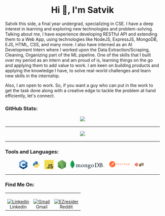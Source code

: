 <h1 align="center">Hi 👋, I'm Satvik</h1>


Satvik this side, a final year undergrad, specializing in CSE. I have a deep interest in learning and exploring new technologies and problem-solving. Talking about me, I have experience developing RESTful API and extending them to a Web App, using technologies like NodeJS, ExpressJS, MongoDB, EJS, HTML, CSS, and many more. I also have interned as an AI Development Intern where I worked upon the Data Extraction/Scraping, Cleaning, Organizing part of the ML pipeline. One of the skills that I built over my period as an intern and am proud of is, learning things on the go and applying them to add value to work. I am keen on building products and applying the knowledge I have, to solve real-world challenges and learn new skills in the internship.

Also, I am open to work. So, if you want a guy who can put in the work to get the task done along with a creative edge to tackle the problem at hand efficiently, let's connect.

### GitHub Stats:
<p align="center">
  <a href="https://github.com/SATVIK2204">
    <img src="https://github-readme-stats.vercel.app/api?username=SATVIK2204&show_icons=true&hide=issues&theme=radical"/>
  </a>
</p>

---

<p align="center">
  <a href="https://github.com/SATVIK2204">
    <img src="https://github-readme-streak-stats.herokuapp.com/?user=SATVIK2204&theme=radical"/>
  </a>
</p>

---

### Tools and Languages:
<p align="center">
  <code><img height="30" src="https://github.com/Manvityagi/ManviTyagi/blob/main/assets/cpp.png"></code>&nbsp;&nbsp;
  <code><img height="30" src="https://github.com/Manvityagi/ManviTyagi/blob/main/assets/python.png"></code>&nbsp;&nbsp;
  <code><img height="30" src="https://github.com/Manvityagi/ManviTyagi/blob/main/assets/javascript.png"></code>&nbsp;&nbsp;
  <code><img height="30" src="https://github.com/Manvityagi/ManviTyagi/blob/main/assets/nodejs.png"></code>&nbsp;&nbsp;
  <code><img height="30" src="https://github.com/Manvityagi/ManviTyagi/blob/main/assets/mongoDB.png"></code>&nbsp;&nbsp;
  <code><img height="30" src="https://github.com/Manvityagi/ManviTyagi/blob/main/assets/postman.png"></code>&nbsp;&nbsp;
  <code><img height="30" src="https://github.com/Manvityagi/ManviTyagi/blob/main/assets/git.png"></code>&nbsp;&nbsp;
</p>


---

### Find Me On:


<p align="center">
  <table align="center" height="200">
  <tr>
  <td align="center"><br><a href="https://www.linkedin.com/in/resider/"> <img src="https://edent.github.io/SuperTinyIcons/images/svg/linkedin.svg"  width="100" title="Linkedin" /></a><br>Linkedin</td>
  <td align="center"><br><a href="https://twitter.com/itssatvik_"> <img src="https://edent.github.io/SuperTinyIcons/images/svg/twitter.svg" width="100" title="Gmail" /></a><br>Gmail</td>
  <td align="center"><br><a href="https://www.reddit.com/user/EZresider"> <img src="https://edent.github.io/SuperTinyIcons/images/svg/reddit.svg"  width="100" title="EZresider" /></a><br>Reddit</td>
  </tr>
  <tr>
</p>


